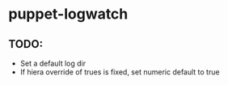 puppet-logwatch
===============

TODO:
-----

* Set a default log dir
* If hiera override of trues is fixed, set numeric default to true

